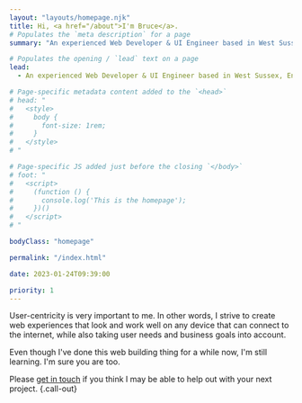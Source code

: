```yaml
---
layout: "layouts/homepage.njk"
title: Hi, <a href="/about">I'm Bruce</a>.
# Populates the `meta description` for a page
summary: "An experienced Web Developer & UI Engineer based in West Sussex, England, helping small businesses, companies, and organisations bring their website projects to life."

# Populates the opening / `lead` text on a page
lead:
  - An experienced Web Developer & UI Engineer based in West Sussex, England, helping small businesses, companies, and organisations bring their website projects to life.

# Page-specific metadata content added to the `<head>`
# head: "
#   <style>
#     body {
#       font-size: 1rem;
#     }
#   </style>
# "

# Page-specific JS added just before the closing `</body>`
# foot: "
#   <script>
#     (function () {
#       console.log('This is the homepage');
#     })()
#   </script>
# "

bodyClass: "homepage"

permalink: "/index.html"

date: 2023-01-24T09:39:00

priority: 1
---
```


User-centricity is very important to me. In other words, I strive to create web experiences that look and work well on any device that can connect to the internet, while also taking user needs and business goals into account.

Even though I've done this web building thing for a while now, I'm still learning. I'm sure you are too.

Please [get in touch](/contact) if you think I may be able to help out with your next project. {.call-out}
